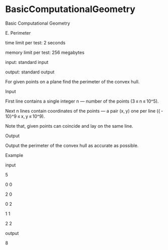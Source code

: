 # BasicComputationalGeometry
Basic Computational Geometry

E. Perimeter

time limit per test: 2 seconds

memory limit per test: 256 megabytes

input: standard input

output: standard output

For given points on a plane find the perimeter of the convex hull.

Input

First line contains a single integer n — number of the points (3 ≤ n ≤ 10^5).

Next n lines contain coordinates of the points — a pair (x, y) one per line ({ - 10}^9 ≤ x, y ≤ 10^9).

Note that, given points can coincide and lay on the same line.

Output

Output the perimeter of the convex hull as accurate as possible.

Example

input

5

0 0

2 0

0 2

1 1

2 2

output

8
